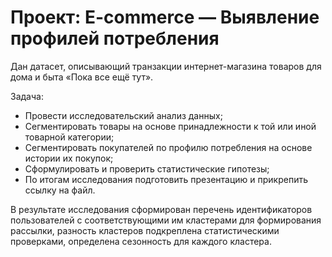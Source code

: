 # Проект: E-commerce — Выявление профилей потребления

Дан датасет, описывающий транзакции интернет-магазина товаров для дома и быта «Пока все ещё тут».


Задача:
- Провести исследовательский анализ данных;
- Сегментировать товары на основе принадлежности к той или иной товарной категории;
- Сегментировать покупателей по профилю потребления на основе истории их покупок;
- Сформулировать и проверить статистические гипотезы;
- По итогам исследования подготовить презентацию и прикрепить ссылку на файл.

 В результате исследования сформирован перечень идентификаторов пользователей с соответствующими им кластерами для формирования рассылки, разность кластеров подкреплена статистическими проверками, определена сезонность для каждого кластера.